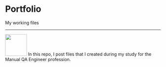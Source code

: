 # Portfolio
My working files


---
<img src="https://github.com/AnastasiiaKarp/Portfolio/assets/120800922/6509d26e-26b8-4601-8ebf-50b116981cb0" width="70px"> 
In this repo, I post files that I created during my study for the Manual QA Engineer profession.
